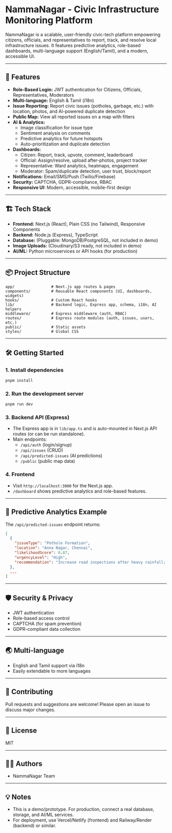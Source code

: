 # NammaNagar - Civic Infrastructure Monitoring Platform

NammaNagar is a scalable, user-friendly civic-tech platform empowering citizens, officials, and representatives to report, track, and resolve local infrastructure issues. It features predictive analytics, role-based dashboards, multi-language support (English/Tamil), and a modern, accessible UI.

---

## 🚀 Features

- **Role-Based Login:** JWT authentication for Citizens, Officials, Representatives, Moderators
- **Multi-language:** English & Tamil (i18n)
- **Issue Reporting:** Report civic issues (potholes, garbage, etc.) with location, photos, and AI-powered duplicate detection
- **Public Map:** View all reported issues on a map with filters
- **AI & Analytics:**
  - Image classification for issue type
  - Sentiment analysis on comments
  - Predictive analytics for future hotspots
  - Auto-prioritization and duplicate detection
- **Dashboards:**
  - Citizen: Report, track, upvote, comment, leaderboard
  - Official: Assign/resolve, upload after-photos, project tracker
  - Representative: Ward analytics, heatmaps, engagement
  - Moderator: Spam/duplicate detection, user trust, block/report
- **Notifications:** Email/SMS/Push (Twilio/Firebase)
- **Security:** CAPTCHA, GDPR-compliance, RBAC
- **Responsive UI:** Modern, accessible, mobile-first design

---

## 🏗️ Tech Stack

- **Frontend:** Next.js (React), Plain CSS (no Tailwind), Responsive Components
- **Backend:** Node.js (Express), TypeScript
- **Database:** (Pluggable: MongoDB/PostgreSQL, not included in demo)
- **Image Uploads:** (Cloudinary/S3 ready, not included in demo)
- **AI/ML:** Python microservices or API hooks (for production)

---

## 📦 Project Structure

```
app/                # Next.js app routes & pages
components/         # Reusable React components (UI, dashboards, widgets)
hooks/              # Custom React hooks
lib/                # Backend logic, Express app, schema, i18n, AI helpers
middleware/         # Express middleware (auth, RBAC)
routes/             # Express route modules (auth, issues, users, etc.)
public/             # Static assets
styles/             # Global CSS
```

---

## 🛠️ Getting Started

### 1. Install dependencies
```bash
pnpm install
```

### 2. Run the development server
```bash
pnpm run dev
```

### 3. Backend API (Express)
- The Express app is in `lib/app.ts` and is auto-mounted in Next.js API routes (or can be run standalone).
- Main endpoints:
  - `/api/auth` (login/signup)
  - `/api/issues` (CRUD)
  - `/api/predicted-issues` (AI predictions)
  - `/public` (public map data)

### 4. Frontend
- Visit `http://localhost:3000` for the Next.js app.
- `/dashboard` shows predictive analytics and role-based features.

---

## 🧠 Predictive Analytics Example

The `/api/predicted-issues` endpoint returns:
```json
[
  {
    "issueType": "Pothole Formation",
    "location": "Anna Nagar, Chennai",
    "likelihoodScore": 0.87,
    "urgencyLevel": "High",
    "recommendation": "Increase road inspections after heavy rainfall; schedule preventive maintenance in high-traffic areas."
  },
  ...
]
```

---

## 🛡️ Security & Privacy
- JWT authentication
- Role-based access control
- CAPTCHA (for spam prevention)
- GDPR-compliant data collection

---

## 🌏 Multi-language
- English and Tamil support via i18n
- Easily extendable to more languages

---

## 📝 Contributing
Pull requests and suggestions are welcome! Please open an issue to discuss major changes.

---

## 📄 License
MIT

---

## 👩‍💻 Authors
- NammaNagar Team

---

## 💡 Notes
- This is a demo/prototype. For production, connect a real database, storage, and AI/ML services.
- For deployment, use Vercel/Netlify (frontend) and Railway/Render (backend) or similar.
